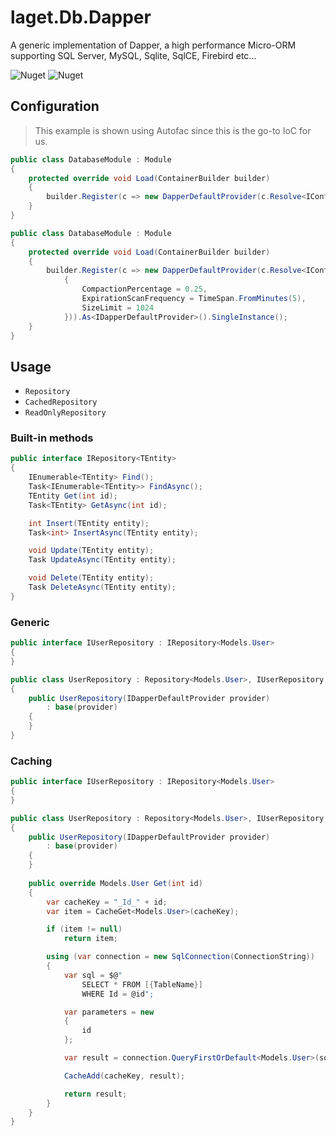 ﻿# laget.Db.Dapper
A generic implementation of Dapper, a high performance Micro-ORM supporting SQL Server, MySQL, Sqlite, SqlCE, Firebird etc...

![Nuget](https://img.shields.io/nuget/v/laget.Db.Dapper)
![Nuget](https://img.shields.io/nuget/dt/laget.Db.Dapper)

## Configuration
> This example is shown using Autofac since this is the go-to IoC for us.
```c#
public class DatabaseModule : Module
{
    protected override void Load(ContainerBuilder builder)
    {
        builder.Register(c => new DapperDefaultProvider(c.Resolve<IConfiguration>().GetConnectionString("SqlConnectionString"))).As<IDapperDefaultProvider>().SingleInstance();
    }
}
```
```c#
public class DatabaseModule : Module
{
    protected override void Load(ContainerBuilder builder)
    {
        builder.Register(c => new DapperDefaultProvider(c.Resolve<IConfiguration>().GetConnectionString("SqlConnectionString"), new MemoryCacheOptions
            {
                CompactionPercentage = 0.25,
                ExpirationScanFrequency = TimeSpan.FromMinutes(5),
                SizeLimit = 1024
            })).As<IDapperDefaultProvider>().SingleInstance();
    }
}
```

## Usage
* `Repository`
* `CachedRepository`
* `ReadOnlyRepository`

### Built-in methods
```c#
public interface IRepository<TEntity>
{
    IEnumerable<TEntity> Find();
    Task<IEnumerable<TEntity>> FindAsync();
    TEntity Get(int id);
    Task<TEntity> GetAsync(int id);

    int Insert(TEntity entity);
    Task<int> InsertAsync(TEntity entity);

    void Update(TEntity entity);
    Task UpdateAsync(TEntity entity);

    void Delete(TEntity entity);
    Task DeleteAsync(TEntity entity);
}
```

### Generic
```c#
public interface IUserRepository : IRepository<Models.User>
{
}

public class UserRepository : Repository<Models.User>, IUserRepository
{
    public UserRepository(IDapperDefaultProvider provider)
        : base(provider)
    {
    }
}
```

### Caching
```c#
public interface IUserRepository : IRepository<Models.User>
{
}

public class UserRepository : Repository<Models.User>, IUserRepository
{
    public UserRepository(IDapperDefaultProvider provider)
        : base(provider)
    {
    }
    
    public override Models.User Get(int id)
    {
        var cacheKey = "_Id_" + id;
        var item = CacheGet<Models.User>(cacheKey);

        if (item != null)
            return item;

        using (var connection = new SqlConnection(ConnectionString))
        {
            var sql = $@"
                SELECT * FROM [{TableName}]
                WHERE Id = @id";

            var parameters = new
            {
                id
            };

            var result = connection.QueryFirstOrDefault<Models.User>(sql, parameters);

            CacheAdd(cacheKey, result);

            return result;
        }
    }
}
```
